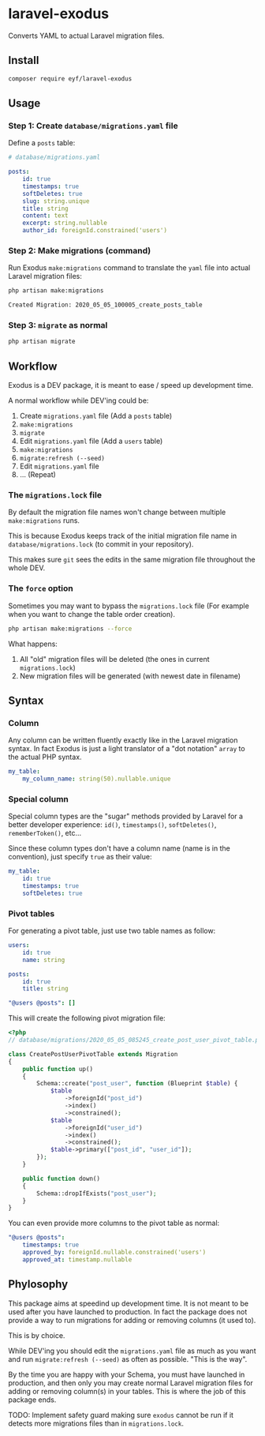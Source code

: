 # laravel-exodus

Converts YAML to actual Laravel migration files.

## Install

```bash
composer require eyf/laravel-exodus
```

## Usage

### Step 1: Create `database/migrations.yaml` file

Define a `posts` table:

```yaml
# database/migrations.yaml

posts:
    id: true
    timestamps: true
    softDeletes: true
    slug: string.unique
    title: string
    content: text
    excerpt: string.nullable
    author_id: foreignId.constrained('users')
```

### Step 2: Make migrations (command)

Run Exodus `make:migrations` command to translate the `yaml` file into actual Laravel migration files:

```bash
php artisan make:migrations

Created Migration: 2020_05_05_100005_create_posts_table
```

### Step 3: `migrate` as normal

```bash
php artisan migrate
```

## Workflow

Exodus is a DEV package, it is meant to ease / speed up development time.

A normal workflow while DEV'ing could be:

1. Create `migrations.yaml` file (Add a `posts` table)
2. `make:migrations`
3. `migrate`
4. Edit `migrations.yaml` file (Add a `users` table)
5. `make:migrations`
6. `migrate:refresh (--seed)`
7. Edit `migrations.yaml` file
8. ... (Repeat)

### The `migrations.lock` file

By default the migration file names won't change between multiple `make:migrations` runs.

This is because Exodus keeps track of the initial migration file name in `database/migrations.lock` (to commit in your repository).

This makes sure `git` sees the edits in the same migration file throughout the whole DEV.

### The `force` option

Sometimes you may want to bypass the `migrations.lock` file (For example when you want to change the table order creation).

```bash
php artisan make:migrations --force
```

What happens:

1. All "old" migration files will be deleted (the ones in current `migrations.lock`)
2. New migration files will be generated (with newest date in filename)

## Syntax

### Column

Any column can be written fluently exactly like in the Laravel migration syntax. In fact Exodus is just a light translator of a "dot notation" `array` to the actual PHP syntax.

```yaml
my_table:
    my_column_name: string(50).nullable.unique
```

### Special column

Special column types are the "sugar" methods provided by Laravel for a better developer experience: `id()`, `timestamps()`, `softDeletes()`, `rememberToken()`, etc...

Since these column types don't have a column name (name is in the convention), just specify `true` as their value:

```yaml
my_table:
    id: true
    timestamps: true
    softDeletes: true
```

### Pivot tables

For generating a pivot table, just use two table names as follow:

```yaml
users:
    id: true
    name: string

posts:
    id: true
    title: string

"@users @posts": []
```

This will create the following pivot migration file:

```php
<?php
// database/migrations/2020_05_05_085245_create_post_user_pivot_table.php

class CreatePostUserPivotTable extends Migration
{
    public function up()
    {
        Schema::create("post_user", function (Blueprint $table) {
            $table
                ->foreignId("post_id")
                ->index()
                ->constrained();
            $table
                ->foreignId("user_id")
                ->index()
                ->constrained();
            $table->primary(["post_id", "user_id"]);
        });
    }

    public function down()
    {
        Schema::dropIfExists("post_user");
    }
}
```

You can even provide more columns to the pivot table as normal:

```yaml
"@users @posts":
    timestamps: true
    approved_by: foreignId.nullable.constrained('users')
    approved_at: timestamp.nullable
```

## Phylosophy

This package aims at speedind up development time. It is not meant to be used after you have launched to production. In fact the package does not provide a way to run migrations for adding or removing columns (it used to).

This is by choice.

While DEV'ing you should edit the `migrations.yaml` file as much as you want and run `migrate:refresh (--seed)` as often as possible. "This is the way".

By the time you are happy with your Schema, you must have launched in production, and then only you may create normal Laravel migration files for adding or removing column(s) in your tables. This is where the job of this package ends.

TODO: Implement safety guard making sure `exodus` cannot be run if it detects more migrations files than in `migrations.lock`.
